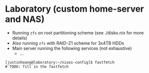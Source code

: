 # Laboratory (custom home-server and NAS)

- Running `zfs` on root partitioning scheme (see ./disko.nix for more details)
- Also running `zfs` with RAID-Z1 scheme for 3x4TB HDDs
- Main server running the following services (not exhaustive)
  <!-- TODO: fill in the services once i've built and setup the computer -->
  - ...

```text
[justinhoang@laboratory:~/nixos-config]$ fastfetch
# TODO: fill in the fastfetch
```
